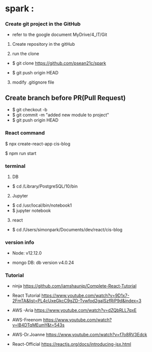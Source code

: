 # spark : 

### Create git project in the GitHub
* refer to the google document MyDrive/4_IT/Git
1) Create repository in the gitHub

2) run the clone

* $ git clone https://github.com/psean21c/spark

* $ git push origin HEAD

3) modify .gitignore file

## Create branch before PR(Pull Request)
* $ git checkout -b <your-branch>
* $ git commit -m "added new module to project"
* $ git push origin HEAD


### React command
<!-- Create React Project -->
$ npx create-react-app cis-blog

<!-- Run React Server  -->
$ npm run start


### terminal
1) DB 
*    $ cd /Library/PostgreSQL/10/bin

2) Jupyter

*    $ cd /usr/local/bin/notebook1
*    $ jupyter notebook
    
3) react

*    $ cd /Users/simonpark/Documents/dev/react/cis-blog


### version info
<!-- node version -->
* Node: v12.12.0

<!-- mongo DB -->
* mongo DB: db version v4.0.24


### Tutorial
<!-- Ninja -->

* ninja https://github.com/iamshaunjp/Complete-React-Tutorial

<!-- 3/23 -->

* React Tutorial https://www.youtube.com/watch?v=9D1x7-2FmTA&list=PL4cUxeGkcC9gZD-Tvwfod2gaISzfRiP9d&index=3

<!-- 40 min: Aria Keshmiri (White guy)
AWS Fullstack Serverless Application (lambda, API Gateway, Postgres, S3, React) -->
* AWS -Aria https://www.youtube.com/watch?v=dZQbRLL7qxE


<!-- 25 min: (Black guy)
Deploy static website to AWS with HTTPS - S3, Route 53, CloudFront, Certificate Manager -->
* AWS-Freenom https://www.youtube.com/watch?v=lB4DTqMEumY&t=543s

<!--  Dr. Joanne Skiles
How to Read and Write to DynamoDB using AWS Lambda
 -->
* AWS-Dr.Joanne https://www.youtube.com/watch?v=f7o8RV3Edck

<!-- React Official Site -->
* React-Official https://reactjs.org/docs/introducing-jsx.html

